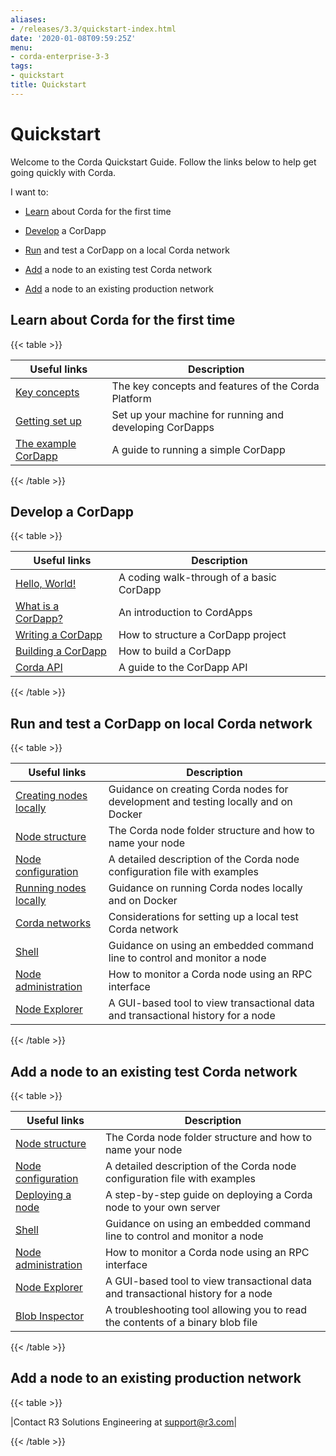 ```yaml
---
aliases:
- /releases/3.3/quickstart-index.html
date: '2020-01-08T09:59:25Z'
menu:
- corda-enterprise-3-3
tags:
- quickstart
title: Quickstart
---
```



# Quickstart

Welcome to the Corda Quickstart Guide. Follow the links below to help get going quickly with Corda.

I want to:


* [Learn](#quickstart-learn) about Corda for the first time


* [Develop](#quickstart-develop) a CorDapp


* [Run](#quickstart-run) and test a CorDapp on a local Corda network


* [Add](#quickstart-add) a node to an existing test Corda network


* [Add](#quickstart-production) a node to an existing production network



## Learn about Corda for the first time


{{< table >}}

|Useful links|Description|
|--------------------------------------------|---------------------------------------------------------------------------------------------------------|
|[Key concepts](key-concepts.md)|The key concepts and features of the Corda Platform|
|[Getting set up](getting-set-up.md)|Set up your machine for running and developing CorDapps|
|[The example CorDapp](tutorial-cordapp.md)|A guide to running a simple CorDapp|

{{< /table >}}

## Develop a CorDapp


{{< table >}}

|Useful links|Description|
|--------------------------------------------|---------------------------------------------------------------------------------------------------------|
|[Hello, World!](hello-world-introduction.md)|A coding walk-through of a basic CorDapp|
|[What is a CorDapp?](cordapp-overview.md)|An introduction to CordApps|
|[Writing a CorDapp](writing-a-cordapp.md)|How to structure a CorDapp project|
|[Building a CorDapp](cordapp-build-systems.md)|How to build a CorDapp|
|[Corda API](corda-api.md)|A guide to the CorDapp API|

{{< /table >}}

## Run and test a CorDapp on local Corda network


{{< table >}}

|Useful links|Description|
|--------------------------------------------|---------------------------------------------------------------------------------------------------------|
|[Creating nodes locally](generating-a-node.md)|Guidance on creating Corda nodes for development and testing locally and on Docker|
|[Node structure](node-structure.md)|The Corda node folder structure and how to name your node|
|[Node configuration](corda-configuration-file.md)|A detailed description of the Corda node configuration file with examples|
|[Running nodes locally](running-a-node.md)|Guidance on running Corda nodes locally and on Docker|
|[Corda networks](corda-test-networks.md)|Considerations for setting up a local test Corda network|
|[Shell](shell.md)|Guidance on using an embedded command line to control and monitor a node|
|[Node administration](node-administration.md)|How to monitor a Corda node using an RPC interface|
|[Node Explorer](node-explorer.md)|A GUI-based tool to view transactional data and transactional history for a node|

{{< /table >}}

## Add a node to an existing test Corda network


{{< table >}}

|Useful links|Description|
|--------------------------------------------|---------------------------------------------------------------------------------------------------------|
|[Node structure](node-structure.md)|The Corda node folder structure and how to name your node|
|[Node configuration](corda-configuration-file.md)|A detailed description of the Corda node configuration file with examples|
|[Deploying a node](deploying-a-node.md)|A step-by-step guide on deploying a Corda node to your own server|
|[Shell](shell.md)|Guidance on using an embedded command line to control and monitor a node|
|[Node administration](node-administration.md)|How to monitor a Corda node using an RPC interface|
|[Node Explorer](node-explorer.md)|A GUI-based tool to view transactional data and transactional history for a node|
|[Blob Inspector](blob-inspector.md)|A troubleshooting tool allowing you to read the contents of a binary blob file|

{{< /table >}}

## Add a node to an existing production network


{{< table >}}

|Contact R3 Solutions Engineering at [support@r3.com](mailto:support@r3.com)|

{{< /table >}}

